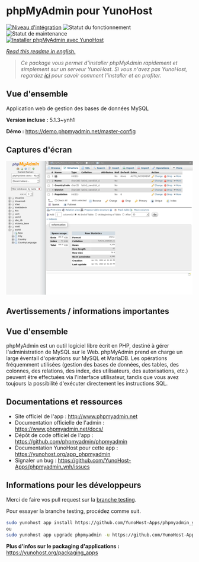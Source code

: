<!--
N.B.: This README was automatically generated by https://github.com/YunoHost/apps/tree/master/tools/README-generator
It shall NOT be edited by hand.
-->

# phpMyAdmin pour YunoHost

[![Niveau d'intégration](https://dash.yunohost.org/integration/phpmyadmin.svg)](https://dash.yunohost.org/appci/app/phpmyadmin) ![Statut du fonctionnement](https://ci-apps.yunohost.org/ci/badges/phpmyadmin.status.svg) ![Statut de maintenance](https://ci-apps.yunohost.org/ci/badges/phpmyadmin.maintain.svg)  
[![Installer phpMyAdmin avec YunoHost](https://install-app.yunohost.org/install-with-yunohost.svg)](https://install-app.yunohost.org/?app=phpmyadmin)

*[Read this readme in english.](./README.md)*

> *Ce package vous permet d'installer phpMyAdmin rapidement et simplement sur un serveur YunoHost.
Si vous n'avez pas YunoHost, regardez [ici](https://yunohost.org/#/install) pour savoir comment l'installer et en profiter.*

## Vue d'ensemble

Application web de gestion des bases de données MySQL

**Version incluse :** 5.1.3~ynh1


**Démo :** https://demo.phpmyadmin.net/master-config

## Captures d'écran

![Capture d'écran de phpMyAdmin](./doc/screenshots/68747470733a2f2f7777772e7068706d7961646d696e2e6e65742f7374617469632f696d616765732f73637265656e73686f74732f7374727563747572652e706e67.png)

## Avertissements / informations importantes

## Vue d'ensemble

phpMyAdmin est un outil logiciel libre écrit en PHP, destiné à gérer l'administration de MySQL sur le Web. phpMyAdmin prend en charge un large éventail d'opérations sur MySQL et MariaDB. Les opérations fréquemment utilisées (gestion des bases de données, des tables, des colonnes, des relations, des index, des utilisateurs, des autorisations, etc.) peuvent être effectuées via l'interface utilisateur, tandis que vous avez toujours la possibilité d'exécuter directement les instructions SQL.
## Documentations et ressources

* Site officiel de l'app : <http://www.phpmyadmin.net>
* Documentation officielle de l'admin : <https://www.phpmyadmin.net/docs/>
* Dépôt de code officiel de l'app : <https://github.com/phpmyadmin/phpmyadmin>
* Documentation YunoHost pour cette app : <https://yunohost.org/app_phpmyadmin>
* Signaler un bug : <https://github.com/YunoHost-Apps/phpmyadmin_ynh/issues>

## Informations pour les développeurs

Merci de faire vos pull request sur la [branche testing](https://github.com/YunoHost-Apps/phpmyadmin_ynh/tree/testing).

Pour essayer la branche testing, procédez comme suit.

``` bash
sudo yunohost app install https://github.com/YunoHost-Apps/phpmyadmin_ynh/tree/testing --debug
ou
sudo yunohost app upgrade phpmyadmin -u https://github.com/YunoHost-Apps/phpmyadmin_ynh/tree/testing --debug
```

**Plus d'infos sur le packaging d'applications :** <https://yunohost.org/packaging_apps>
